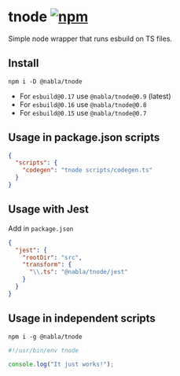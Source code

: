 # tnode [![npm](https://img.shields.io/npm/v/@nabla/tnode)](https://www.npmjs.com/package/@nabla/tnode)

Simple node wrapper that runs esbuild on TS files.

## Install

```shell
npm i -D @nabla/tnode
```

- For `esbuild@0.17` use `@nabla/tnode@0.9` (latest)
- For `esbuild@0.16` use `@nabla/tnode@0.8`
- For `esbuild@0.15` use `@nabla/tnode@0.7`

## Usage in package.json scripts

```json
{
  "scripts": {
    "codegen": "tnode scripts/codegen.ts"
  }
}
```

## Usage with Jest

Add in `package.json`

```json
{
  "jest": {
    "rootDir": "src",
    "transform": {
      "\\.ts": "@nabla/tnode/jest"
    }
  }
}
```

## Usage in independent scripts

```shell
npm i -g @nabla/tnode
```

```ts
#!/usr/bin/env tnode

console.log("It just works!");
```
